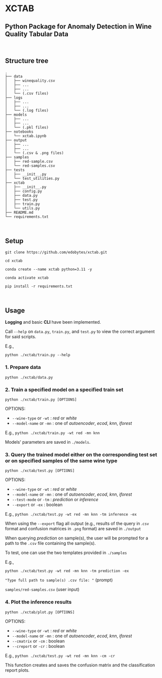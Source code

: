 # XCTAB

## Python Package for Anomaly Detection in Wine Quality Tabular Data

<br>

## Structure tree
```
.         
├── data
│   ├── winequality.csv          
│   ├── ...            
│   ├── ...                      
│   └── (.csv files)    
├── logs
│   ├── ...            
│   ├── ...                      
│   └── (.log files)             
├── models
│   ├── ...            
│   ├── ...                      
│   └── (.pkl files)          
├── notebooks
│   └── xctab.ipynb
├── output                        
│   ├── ...            
│   ├── ...                      
│   └── (.csv & .png files)
├── samples
│   ├── red-sample.csv                       
│   └── red-samples.csv    
├── tests
│   ├── __init__.py                       
│   └── test_utilities.py            
├── xctab           
│   ├── __init__.py                
│   ├── config.py           
│   ├── data.py         
│   ├── test.py       
│   ├── train.py              
│   └── utils.py
├── README.md           
└── requirements.txt   
```

<br> 

## Setup

```
git clone https://github.com/edobytes/xctab.git
```

```
cd xctab
```

```
conda create --name xctab python=3.11 -y

conda activate xctab

pip install -r requirements.txt
```

<br>

## Usage

**Logging** and basic **CLI** have been implemented.

Call `--help` on `data.py`, `train.py`, and `test.py` to view the correct argument for said scripts. 

E.g.,

```
python ./xctab/train.py --help
```


### 1. Prepare data

```
python ./xctab/data.py
```

### 2. Train a specified model on a specified train set 

```
python ./xctab/train.py [OPTIONS]
```

OPTIONS:

* `--wine-type` or `-wt` : _red_ or _white_
* `--model-name` or `-mn` : one of _autoencoder_, _ecod_, _knn_, _iforest_

E.g.,  `python ./xctab/train.py -wt red -mn knn`

Models' parameters are saved in `./models`.

### 3. Query the trained model either on the corresponding test set or on specified samples of the same wine type

```
python ./xctab/test.py [OPTIONS]
```

OPTIONS:
* `--wine-type` or `-wt` : _red_ or _white_
* `--model-name` or `-mn` : one of _autoencoder_, _ecod_, _knn_, _iforest_
* `--test-mode` or `-tm` : _prediction_ or _inference_
* `--export` or `-ex` : boolean

E.g., `python ./xctab/test.py -wt red -mn knn -tm inference -ex`

When using the `--export` flag all output (e.g., results of the query in .`csv` format and confusion matrices in `.png` format) are saved in `./output`

When querying _prediction_ on sample(s), the user will be prompted for a path to the `.csv` file containing the sample(s).

To test, one can use the two templates provided in `./samples`

E.g.,

`python ./xctab/test.py -wt red -mn knn -tm prediction -ex`

`"Type full path to sample(s) .csv file: "` (prompt)

`samples/red-samples.csv` (user input)

### 4. Plot the inference results

```
python ./xctab/plot.py [OPTIONS]
```

OPTIONS:
* `--wine-type` or `-wt` : _red_ or _white_
* `--model-name` or `-mn` : one of _autoencoder_, _ecod_, _knn_, _iforest_
* `--cmatrix` or `-cm` : boolean
* `--creport` or `-cr` : boolean

E.g., `python ./xctab/test.py -wt red -mn knn -cm -cr`

This function creates and saves the confusion matrix and the classification report plots.
